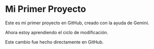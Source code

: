 # Mi Primer Proyecto

Este es mi primer proyecto en GitHub, creado con la ayuda de Gemini.

Ahora estoy aprendiendo el ciclo de modificación.

Este cambio fue hecho directamente en GitHub.
